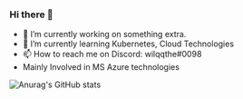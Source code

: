 ### Hi there  👋

- 🔭 I’m currently working on something extra.
- 🌱 I’m currently learning Kubernetes, Cloud Technologies
- 📫 How to reach me on Discord: wilqqthe#0098
- Mainly Involved in MS Azure technologies

![Anurag's GitHub stats](https://github-readme-stats.vercel.app/api?username=wilqq-the&show_icons=true&theme=transparent)
